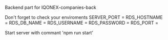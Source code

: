 Backend part for IQONEX-companies-back

Don't forget to check your enviroments
SERVER_PORT = 
RDS_HOSTNAME = 
RDS_DB_NAME = 
RDS_USERNAME = 
RDS_PASSWORD = 
RDS_PORT =

Start server with commant 'npm run start'


